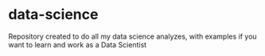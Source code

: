 # data-science
Repository created to do all my data science analyzes, with examples if you want to learn and work as a Data Scientist

